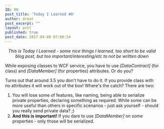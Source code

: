 ```yaml
---
ID: 90
post_title: 'Today I Learned #0'
author: dreat
post_excerpt: ""
layout: post
published: true
post_date: 2017-04-08 07:00:54
---
```

<p style="text-align: center;"><em>This is Today I Learned - some nice things I learned, too short to be valid blog post, but too important/interesting/etc to not be written down</em></p>
While exposing classes to WCF service, you have to use <em>[DataContract]</em> (for class) and <em>[DataMember]</em> (for properties) attributes. Or do you?

Turns out that around 3.5 you don't have to do it. If you provide class with no attributes it will work out of the box! Where's the catch? There are two:
<ol>
 	<li>You will lose some of features, like naming, being able to serialize private properties, declaring something as required. While some can be more useful than others in specific scenarios - just ask yourself - should you really send private data? ;)</li>
 	<li><strong>And this is important!</strong> If you dare to use <em>[DataMember]</em> on <em>some</em> properties - only those will be serialized.</li>
</ol>
